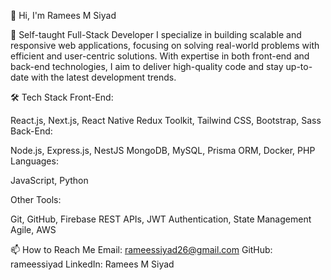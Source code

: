 👋 Hi, I'm Ramees M Siyad

🚀 Self-taught Full-Stack Developer
I specialize in building scalable and responsive web applications, focusing on solving real-world problems with efficient and user-centric solutions.
With expertise in both front-end and back-end technologies, I aim to deliver high-quality code and stay up-to-date with the latest development trends.

🛠️ Tech Stack
Front-End:

React.js, Next.js, React Native
Redux Toolkit,
Tailwind CSS, Bootstrap, Sass
Back-End:

Node.js, Express.js, NestJS
MongoDB, MySQL, Prisma ORM, Docker, PHP
Languages:

JavaScript, Python

Other Tools:

Git, GitHub, Firebase
REST APIs, JWT Authentication, State Management
Agile, AWS

📫 How to Reach Me
Email: rameessiyad26@gmail.com
GitHub: rameessiyad
LinkedIn: Ramees M Siyad

